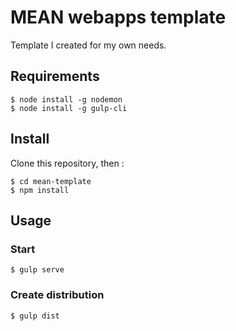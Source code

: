 # MEAN webapps template

Template I created for my own needs.


## Requirements

    $ node install -g nodemon
    $ node install -g gulp-cli


## Install

Clone this repository, then :

    $ cd mean-template
    $ npm install


## Usage

### Start 

    $ gulp serve

### Create distribution

    $ gulp dist


